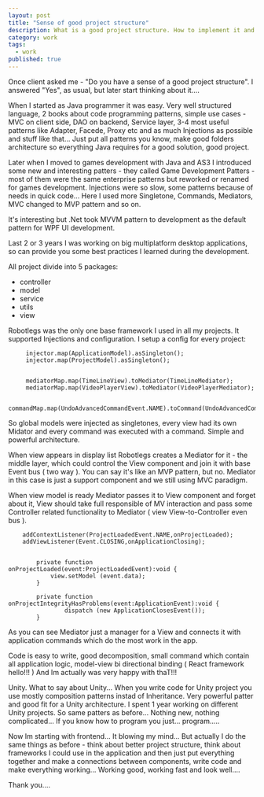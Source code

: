 ```yaml
---
layout: post
title: "Sense of good project structure"
description: What is a good project structure. How to implement it and make client happy?
category: work
tags: 
  - work
published: true
---
```


Once client asked me  - "Do you have a sense of a good project structure". I answered "Yes", as usual, but later 
start thinking about it....

When I started as Java programmer it was easy. Very well structured language, 2 books about code programming patterns,
simple use cases - MVC on client side, DAO on backend, Service layer, 3-4 most useful patterns like Adapter, Facede, Proxy etc and as much Injections as possible and stuff like that... Just put all patterns
 you know, make good folders architecture so everything Java requires for a good solution, good project.
 
 Later when I moved to games development with Java and AS3 I introduced some new and interesting patters - they called
 Game Development Patters - most of them were the same enterprise patterns but reworked or renamed for games development. Injections were so
 slow, some patterns because of needs in quick code...
 Here I used more Singletone, Commands, Mediators, MVC changed to MVP pattern and so on.
 
 
 It's interesting but .Net took MVVM pattern to development as the default pattern for WPF UI development.
 
 Last 2 or 3 years I was working on big multiplatform desktop applications, so can provide you some best practices I learned during the development.
 
 All project divide into 5 packages:
 - controller
 - model
 - service
 - utils
 - view
 
 Robotlegs was the only one base framework I used in all my projects. It supported Injections and configuration.
 I setup a config for every project:
 
         injector.map(ApplicationModel).asSingleton();
         injector.map(ProjectModel).asSingleton();
 
 
         mediatorMap.map(TimeLineView).toMediator(TimeLineMediator);
         mediatorMap.map(VideoPlayerView).toMediator(VideoPlayerMediator);
         
         commandMap.map(UndoAdvancedCommandEvent.NAME).toCommand(UndoAdvancedCommand);
          
          
 
 So global models were injected as singletones, every view had its own Midator and every command was executed with a command.
 Simple and powerful architecture.
 
 
 When view appears in display list Robotlegs creates a Mediator for it - the middle layer, which could control the View component and
 join it with base Event bus ( two way ).
 You can say it's like an MVP pattern, but no. Mediator in this case is just a support component and we still using MVC paradigm.
 
 
 When view model is ready Mediator passes it to View component and forget about it, View should take full responsible of MV interaction
 and pass some Controller related functionality to Mediator ( view View-to-Controller even bus ).
 
 
  
        addContextListener(ProjectLoadedEvent.NAME,onProjectLoaded);
        addViewListener(Event.CLOSING,onApplicationClosing);
        
        
            private function onProjectLoaded(event:ProjectLoadedEvent):void {
                view.setModel (event.data);
            }
            
            private function onProjectIntegrityHasProblems(event:ApplicationEvent):void {
                    dispatch (new ApplicationClosesEvent()); 
            }
            
            
            


As you can see Mediator just a manager for a View and connects it with application commands which do the most work in the app.


Code is easy to write, good decomposition, small command which contain all application logic, model-view bi directional binding ( React framework hello!!! )
And Im actually was very happy with thaT!!!


Unity. What to say about Unity... When you write code for Unity project you use mostly composition patterns instad of Inheritance. 
Very powerful patter and good fit for a Unity architecture. I spent 1 year working on different Unity projects. So same patters as before...
 Nothing new, nothing complicated... If you know how to program you just... program.....
 
 
Now Im starting with frontend... It blowing my mind... But actually I do the same things as before - think about better project structure, 
think about frameworks I could use in the application and then just put everything together and make a connections between components, 
write code and make everything working... Working good, working fast and look well....

Thank you....
